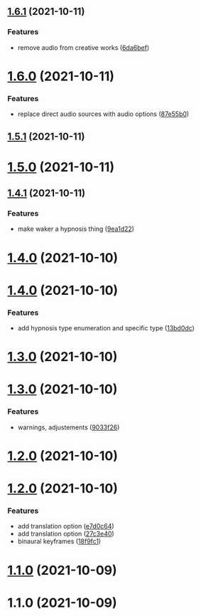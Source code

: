 ## [1.6.1](https://github.com/wulkanat/hypnothing-core/compare/v1.6.0...v1.6.1) (2021-10-11)


### Features

* remove audio from creative works ([6da6bef](https://github.com/wulkanat/hypnothing-core/commit/6da6befb5b483982ed000c210c7f61e8e2941aed))



# [1.6.0](https://github.com/wulkanat/hypnothing-core/compare/v1.5.1...v1.6.0) (2021-10-11)


### Features

* replace direct audio sources with audio options ([87e55b0](https://github.com/wulkanat/hypnothing-core/commit/87e55b06494afb3430896776bc5dff1ebe967a26))



## [1.5.1](https://github.com/wulkanat/hypnothing-core/compare/v1.5.0...v1.5.1) (2021-10-11)



# [1.5.0](https://github.com/wulkanat/hypnothing-core/compare/v1.4.1...v1.5.0) (2021-10-11)



## [1.4.1](https://github.com/wulkanat/hypnothing-core/compare/1.4.0...v1.4.1) (2021-10-11)


### Features

* make waker a hypnosis thing ([9ea1d22](https://github.com/wulkanat/hypnothing-core/commit/9ea1d22705ca2f472121dc1cbb789ff4640e7961))



# [1.4.0](https://github.com/wulkanat/hypnothing-core/compare/v1.4.0...1.4.0) (2021-10-10)



# [1.4.0](https://github.com/wulkanat/hypnothing-core/compare/v1.3.0...v1.4.0) (2021-10-10)


### Features

* add hypnosis type enumeration and specific type ([13bd0dc](https://github.com/wulkanat/hypnothing-core/commit/13bd0dcebfee4c1d54fe431a32903f1f659b9897))



# [1.3.0](https://github.com/wulkanat/hypnothing-core/compare/1.3.0...v1.3.0) (2021-10-10)



# [1.3.0](https://github.com/wulkanat/hypnothing-core/compare/1.2.0...1.3.0) (2021-10-10)


### Features

* warnings, adjustements ([9033f26](https://github.com/wulkanat/hypnothing-core/commit/9033f267d73180011a711cba9f765d82e7082f95))



# [1.2.0](https://github.com/wulkanat/hypnothing-core/compare/v1.2.0...1.2.0) (2021-10-10)



# [1.2.0](https://github.com/wulkanat/hypnothing-core/compare/1.1.0...v1.2.0) (2021-10-10)


### Features

* add translation option ([e7d0c64](https://github.com/wulkanat/hypnothing-core/commit/e7d0c6410751b52d1ac29b4208995edc2cac9a85))
* add translation option ([27c3e40](https://github.com/wulkanat/hypnothing-core/commit/27c3e40a85e484bccf5219dabfb94d4592e09556))
* binaural keyframes ([18f9fc1](https://github.com/wulkanat/hypnothing-core/commit/18f9fc11db81257bd4201e0071ea9b955ae021c9))



# [1.1.0](https://github.com/wulkanat/hypnothing-core/compare/1.0.0...1.1.0) (2021-10-09)



# 1.1.0 (2021-10-09)



